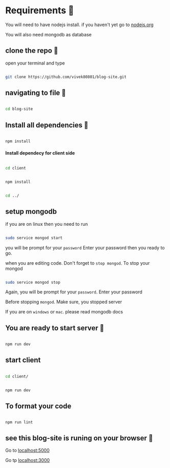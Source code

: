 # Requirements 🚀

You will need to have nodejs install. if you haven't yet go to [nodejs.org](https://nodejs.org, "go to nodejs.org")

You will also need mongodb as database

## clone the repo 📇

open your terminal and type

```bash

git clone https://github.com/vivek80801/blog-site.git

```
## navigating to file 📑

```bash

cd blog-site

```

## Install all dependencies 📌

```bash

npm install

```

#### Install dependecy for client side

```bash

cd client

```

```bash

npm install

```

```bash

cd ../

```

## setup mongodb

if you are on linux
then you need to run

```bash

sudo service mongod start

```

you will be prompt for your `password`
Enter your password then you ready to go.

when you are editing code. Don't forget to `stop mongod`.
To stop your mongod

```bash

sudo service mongod stop

```

Again, you will be prompt for your `password`.
Enter your password

Before stopping `mongod`. Make sure, you stopped server

If you are on `windows` or `mac`. please read mongodb docs

## You are ready to start server 🏹

```bash

npm run dev

```

## start client

```bash

cd client/

```

```bash

npm run dev

```


## To format your code

```npm

npm run lint

```

## see this blog-site is runing on your browser 🎉

Go to [localhost:5000](http://localhost:5000, "Go to admin side of blog-website")

Go tp [localhost:3000](http://localhost:3000, "Go to client side of blog-website")
